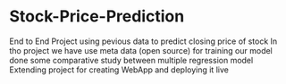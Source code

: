 # Stock-Price-Prediction
End to End Project using pevious data to predict closing price of stock
In tho project we have use meta data (open source) for training our model 
done some comparative study between multiple regression model
Extending project for creating WebApp and deploying it live














